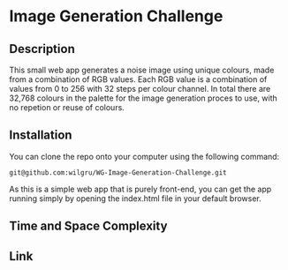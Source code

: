 # Image Generation Challenge

## Description
This small web app generates a noise image using unique colours, made from a combination of RGB values. Each RGB value is a combination of values from 0 to 256 with 32 steps per colour channel. In total there are 32,768 colours in the palette for the image generation proces to use,  with no repetion or reuse of colours. 

## Installation
You can clone the repo onto your computer using the following command:

```
git@github.com:wilgru/WG-Image-Generation-Challenge.git
```

As this is a simple web app that is purely front-end, you can get the app running simply by opening the index.html file in your default browser.

## Time and Space Complexity



## Link
